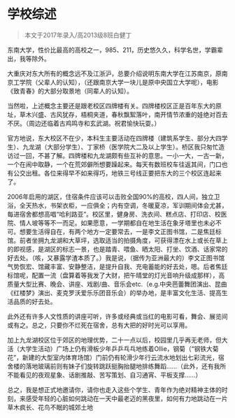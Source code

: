 
# 学校综述  

> 本文于2017年录入/高2013级8班白健丁  

东南大学，性价比最高的高校之一，985、211，历史悠久久，科学名世，学霸辈出，我等除外。

大重庆对东大所有的概念远不及江浙沪，总要介绍说明东南大学在江苏南京，原南京工学院（父辈人的认知），（还跟南京大学一块儿是原中央国立大学呢），电影《致青春》的大部分取景地（同辈人的认知）。

当然啦，上述概念主要还是跟老校区四牌楼有关。四牌楼校区正是百年东大的原址，草木兴盛、古风犹存，梧桐夹道，春秋飘絮落叶，南开情节浓重的娃绝对百去不厌。（周边还临着古鸡鸣寺和玄武湖。祝君愉快玩耍。）

官方地说，东大校区不在少，本科生主要活动在四牌楼（建筑系学生、部分大四学生）、九龙湖（大部分学生）、丁家桥（医学院大二及以上学生）。桥区我只匆忙造访过一回，不甚了解。四牌楼和九龙湖颇有些互补的意思。一小一大，一古一新，一个在闹中取静，一个在荒郊僻所想要躁起来。每天有数班校车往返其间，门口也有公交出租。各位来得早不如来得巧，地铁三号线正要把东大的三个校区连起来了。

2006年启用的湖区，住宿条件应该可以击败全国90%的高校，四人间，独立卫浴，全天热水，书架衣柜，一应俱全；内有空调，冬暖夏凉，军训期间体会尤甚，每进宿舍都想高唱“哈利路亚”。校区里，健身房、洗衣间、糕点店、打印店、校医院、情人坡等等不一而足。如果愿意，一学期都自在地生活在象牙塔里也未必不可。想要生活得自在，有两个地方一定要常去，一是李文正图书馆，二是焦廷标馆。前者坐拥九龙湖和大草坪，选取适当的拍摄角度，可获得漂在水上或长在草上的即视感，是湖区的标志一景，也是踏青、喂鱼、晒太阳、打坐、饮酒、话家常的好去处。（咳，又暴露学渣本质了。）我是说，（据传为亚洲最大的）李文正图书馆气势恢宏、馆藏丰富、安静整洁，是提升自我、充电蓄能的好去处，嗯。后者焦廷标馆呢，配置一流（盘算着等我发了大财，把午晴堂的灯光音响升级成那样），高质量大型比赛、晚会、讲座、戏剧/曲、音乐会etc.（e.g.中央芭蕾舞团演出、昆曲《红楼梦》演出、麦克罗沃爱乐乐团音乐会）的举办地，是丰富文化生活、提高生活品质的好去处。

此外还有许多人文性质的讲座可听，许多或经典或当红的电影可看，舞会、展览间或有之。总之，只要你不烂死在宿舍，总有大把的好时光可以享用。

加上九龙湖校区位于郊区的地理优势，二十一点以后，校园里几乎再无老师，但大活（大学生活动）广场上仍有滑板少年乒乒乓乓地练着Ollie，钢菊（“钢铁大菊花”，新建的大型室内体育场馆）门前仍有轮滑少年行云流水地划出七彩流光，宿舍楼的落地玻璃前则有妹子们旋转跳跃挺胸抬腿地排练舞蹈……（此外，还有我所不能看见的夜观星象、话剧推敲、苦写策划、自习通宵、平板支撑……）

总之，我是想正式地邀请你，请你也走入这些个学生、青年作为绝对精神主体的时刻，来感受年轻的心脏如何跳动在一天中最老迈的黑夜里，如何有力地跳动在一片草木疯长、花鸟不眠的城郊土地


